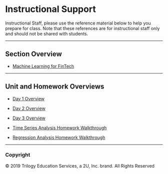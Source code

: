 # Instructional Support

Instructional Staff, please use the reference material below to help you prepare for class. Note that these references are for instructional staff only and should not be shared with students.

---

## Section Overview

* [Machine Learning for FinTech](ML-in-Fintech.md)

---

## Unit and Homework Overviews

* [Day 1 Overview](https://youtu.be/LZvKVCFtgs8)

* [Day 2 Overview](https://youtu.be/XB2s7EPRaBY)

* [Day 3 Overview](https://youtu.be/8aYsCr2gbcc)

* [Time Series Analysis Homework Walkthrough](https://youtu.be/P4CnCJMtmVg)

* [Regression Analysis Homework Walkthrough](https://youtu.be/qN8Ogy6XCyM)

---

### Copyright

© 2019 Trilogy Education Services, a 2U, Inc. brand. All Rights Reserved